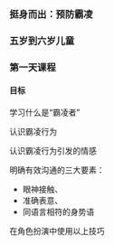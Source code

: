 ### 挺身而出：预防霸凌 

### 五岁到六岁儿童 

### 第一天课程 

#### 目标

学习什么是“霸凌者” 

认识霸凌行为

认识霸凌行为引发的情感

明确有效沟通的三大要素：
* 眼神接触、
* 准确表意、
* 同语言相符的身势语

在角色扮演中使用以上技巧

